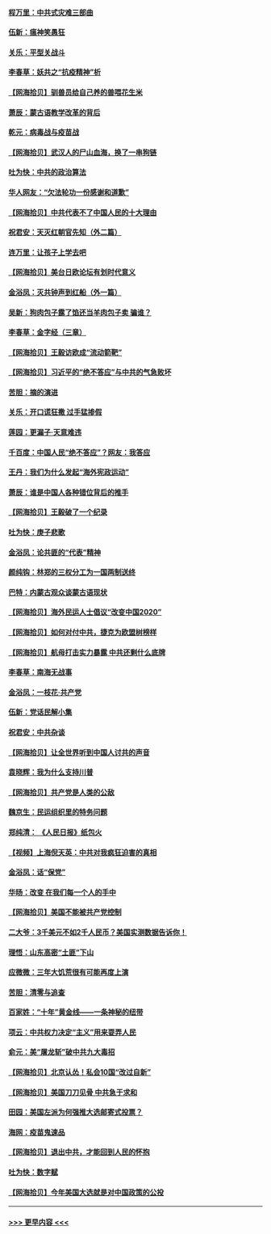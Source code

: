 #### [程万里：中共式灾难三部曲](../pages/nsc993/n12397106.md?t=09112351) 
#### [伍新：瘟神笑愚狂](../pages/nsc993/n12397052.md?t=09112351) 
#### [关乐：平型关战斗](../pages/nsc993/n12395387.md?t=09112351) 
#### [李春草：妖共之“抗疫精神”析](../pages/nsc993/n12395240.md?t=09112351) 
#### [【网海拾贝】驯兽员给自己养的兽喂花生米](../pages/nsc993/n12393919.md?t=09112351) 
#### [萧辰：蒙古语教学改革的背后](../pages/nsc993/n12393677.md?t=09112351) 
#### [乾元：病毒战与疫苗战](../pages/nsc993/n12393107.md?t=09112351) 
#### [【网海拾贝】武汉人的尸山血海，换了一串狗链](../pages/nsc993/n12393043.md?t=09112351) 
#### [吐为快：中共的政治算法](../pages/nsc993/n12390506.md?t=09112351) 
#### [华人网友：“欠法轮功一份感谢和道歉”](../pages/nsc993/n12390098.md?t=09112351) 
#### [【网海拾贝】中共代表不了中国人民的十大理由](../pages/nsc993/n12388155.md?t=09112351) 
#### [祝君安：天灭红朝官先知（外二篇）](../pages/nsc993/n12387957.md?t=09112351) 
#### [连万里：让孩子上学去吧](../pages/nsc993/n12385309.md?t=09112351) 
#### [【网海拾贝】美台日欧论坛有划时代意义](../pages/nsc993/n12385232.md?t=09112351) 
#### [金浴凤：灭共钟声到红船（外一篇）](../pages/nsc993/n12385154.md?t=09112351) 
#### [吴新：狗肉包子露了馅还当羊肉包子卖 骗谁？](../pages/nsc993/n12385133.md?t=09112351) 
#### [李春草：金字经（三章）](../pages/nsc993/n12383691.md?t=09112351) 
#### [【网海拾贝】王毅访欧成“流动箭靶”](../pages/nsc993/n12383338.md?t=09112351) 
#### [【网海拾贝】习近平的“绝不答应”与中共的气急败坏](../pages/nsc993/n12382819.md?t=09112351) 
#### [苦胆：摘的演进](../pages/nsc993/n12382619.md?t=09112351) 
#### [关乐：开口谎狂撒 过手猛掺假](../pages/nsc993/n12382604.md?t=09112351) 
#### [莲园：更漏子‧天意难违](../pages/nsc993/n12382598.md?t=09112351) 
#### [千百度：中国人民“绝不答应”？网友：我答应](../pages/nsc993/n12382024.md?t=09112351) 
#### [王丹：我们为什么发起“海外宪政运动”](../pages/nsc993/n12380286.md?t=09112351) 
#### [萧辰：谁是中国人各种错位背后的推手](../pages/nsc993/n12379800.md?t=09112351) 
#### [【网海拾贝】王毅破了一个纪录](../pages/nsc993/n12379251.md?t=09112351) 
#### [吐为快：庚子悲歌](../pages/nsc993/n12378821.md?t=09112351) 
#### [金浴凤：论共匪的“代表”精神](../pages/nsc993/n12377546.md?t=09112351) 
#### [颜纯钩：林郑的三权分工为一国两制送终](../pages/nsc993/n12377306.md?t=09112351) 
#### [巴特：内蒙古观众谈蒙古语现状](../pages/nsc993/n12376923.md?t=09112351) 
#### [【网海拾贝】海外民运人士倡议“改变中国2020”](../pages/nsc993/n12376682.md?t=09112351) 
#### [【网海拾贝】如何对付中共，捷克为欧盟树榜样](../pages/nsc993/n12374209.md?t=09112351) 
#### [【网海拾贝】航母打击实力暴露 中共还剩什么底牌](../pages/nsc993/n12371825.md?t=09112351) 
#### [李春草：南海无战事](../pages/nsc993/n12371159.md?t=09112351) 
#### [金浴凤：一枝花·共产党](../pages/nsc993/n12368757.md?t=09112351) 
#### [伍新：党话民解小集](../pages/nsc993/n12366907.md?t=09112351) 
#### [祝君安：中共杂谈](../pages/nsc993/n12366076.md?t=09112351) 
#### [【网海拾贝】让全世界听到中国人讨共的声音](../pages/nsc993/n12365569.md?t=09112351) 
#### [袁晓辉：我为什么支持川普](../pages/nsc993/n12362670.md?t=09112351) 
#### [【网海拾贝】共产党是人类的公敌](../pages/nsc993/n12363182.md?t=09112351) 
#### [魏京生：民运组织里的特务问题](../pages/nsc993/n12363010.md?t=09112351) 
#### [郑纯清： 《人民日报》纸包火](../pages/nsc993/n12362706.md?t=09112351) 
#### [【视频】上海倪天英：中共对我疯狂迫害的真相](../pages/nsc993/n12356341.md?t=09112351) 
#### [金浴凤：话“保党”](../pages/nsc993/n12361867.md?t=09112351) 
#### [华旸：改变 在我们每一个人的手中](../pages/nsc993/n12361774.md?t=09112351) 
#### [【网海拾贝】美国不能被共产党控制](../pages/nsc993/n12360271.md?t=09112351) 
#### [二大爷：3千美元不如2千人民币？美国实测数据告诉你！](../pages/nsc993/n12358563.md?t=09112351) 
#### [理悟：山东高密“土匪”下山](../pages/nsc993/n12358535.md?t=09112351) 
#### [应微微：三年大饥荒很有可能再度上演](../pages/nsc993/n12358523.md?t=09112351) 
#### [苦胆：清零与追查](../pages/nsc993/n12358501.md?t=09112351) 
#### [百家姓：“十年”黄金线——一条神秘的纽带](../pages/nsc993/n12358319.md?t=09112351) 
#### [项云：中共权力决定“主义”用来耍弄人民](../pages/nsc993/n12358172.md?t=09112351) 
#### [俞元：美“屠龙斩”破中共九大毒招](../pages/nsc993/n12357822.md?t=09112351) 
#### [【网海拾贝】北京认怂！私会10国“改过自新”](../pages/nsc993/n12357784.md?t=09112351) 
#### [【网海拾贝】美国刀刀见骨 中共急于求和](../pages/nsc993/n12355511.md?t=09112351) 
#### [田园：美国左派为何强推大选邮寄式投票？](../pages/nsc993/n12352963.md?t=09112351) 
#### [海网：疫苗鬼速品](../pages/nsc993/n12354438.md?t=09112351) 
#### [【网海拾贝】退出中共，才能回到人民的怀抱](../pages/nsc993/n12352634.md?t=09112351) 
#### [吐为快：数字赋](../pages/nsc993/n12352317.md?t=09112351) 
#### [【网海拾贝】今年美国大选就是对中国政策的公投](../pages/nsc993/n12350973.md?t=09112351) 

----
#### [ >>> 更早内容 <<< ](../indexes/nsc993-earlier.md)
